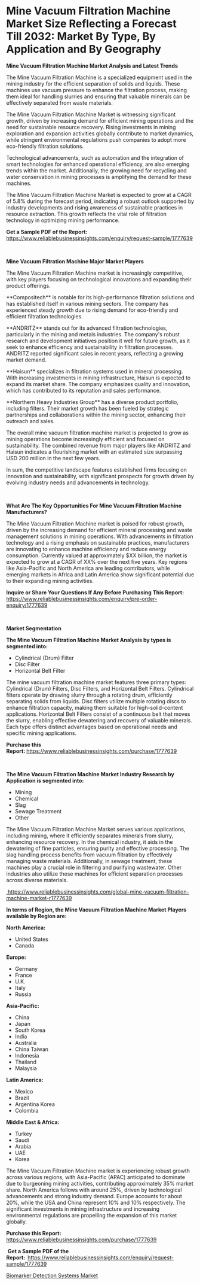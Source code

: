 <p><h1>Mine Vacuum Filtration Machine Market Size Reflecting a Forecast Till 2032: Market By Type, By Application and By Geography</h1></p><p><strong>Mine Vacuum Filtration Machine Market Analysis and Latest Trends</strong></p>
<p><p>The Mine Vacuum Filtration Machine is a specialized equipment used in the mining industry for the efficient separation of solids and liquids. These machines use vacuum pressure to enhance the filtration process, making them ideal for handling slurries and ensuring that valuable minerals can be effectively separated from waste materials. </p><p>The Mine Vacuum Filtration Machine Market is witnessing significant growth, driven by increasing demand for efficient mining operations and the need for sustainable resource recovery. Rising investments in mining exploration and expansion activities globally contribute to market dynamics, while stringent environmental regulations push companies to adopt more eco-friendly filtration solutions. </p><p>Technological advancements, such as automation and the integration of smart technologies for enhanced operational efficiency, are also emerging trends within the market. Additionally, the growing need for recycling and water conservation in mining processes is amplifying the demand for these machines. </p><p>The Mine Vacuum Filtration Machine Market is expected to grow at a CAGR of 5.8% during the forecast period, indicating a robust outlook supported by industry developments and rising awareness of sustainable practices in resource extraction. This growth reflects the vital role of filtration technology in optimizing mining performance.</p></p>
<p><strong>Get a Sample PDF of the Report:&nbsp;</strong> <a href="https://www.reliablebusinessinsights.com/enquiry/request-sample/1777639?utm_campaign=2735&utm_medium=2&utm_source=Github&utm_content=ia&utm_term=12042025&utm_id=mine-vacuum-filtration-machine">https://www.reliablebusinessinsights.com/enquiry/request-sample/1777639</a></p>
<p>&nbsp;</p>
<p><strong>Mine Vacuum Filtration Machine Major Market Players</strong></p>
<p><p>The Mine Vacuum Filtration Machine market is increasingly competitive, with key players focusing on technological innovations and expanding their product offerings. </p><p>**Compositech** is notable for its high-performance filtration solutions and has established itself in various mining sectors. The company has experienced steady growth due to rising demand for eco-friendly and efficient filtration technologies. </p><p>**ANDRITZ** stands out for its advanced filtration technologies, particularly in the mining and metals industries. The company's robust research and development initiatives position it well for future growth, as it seek to enhance efficiency and sustainability in filtration processes. ANDRITZ reported significant sales in recent years, reflecting a growing market demand. </p><p>**Haisun** specializes in filtration systems used in mineral processing. With increasing investments in mining infrastructure, Haisun is expected to expand its market share. The company emphasizes quality and innovation, which has contributed to its reputation and sales performance.</p><p>**Northern Heavy Industries Group** has a diverse product portfolio, including filters. Their market growth has been fueled by strategic partnerships and collaborations within the mining sector, enhancing their outreach and sales.</p><p>The overall mine vacuum filtration machine market is projected to grow as mining operations become increasingly efficient and focused on sustainability. The combined revenue from major players like ANDRITZ and Haisun indicates a flourishing market with an estimated size surpassing USD 200 million in the next few years. </p><p>In sum, the competitive landscape features established firms focusing on innovation and sustainability, with significant prospects for growth driven by evolving industry needs and advancements in technology.</p></p>
<p>&nbsp;</p>
<p><strong>What Are The Key Opportunities For Mine Vacuum Filtration Machine Manufacturers?</strong></p>
<p><p>The Mine Vacuum Filtration Machine market is poised for robust growth, driven by the increasing demand for efficient mineral processing and waste management solutions in mining operations. With advancements in filtration technology and a rising emphasis on sustainable practices, manufacturers are innovating to enhance machine efficiency and reduce energy consumption. Currently valued at approximately $XX billion, the market is expected to grow at a CAGR of XX% over the next five years. Key regions like Asia-Pacific and North America are leading contributors, while emerging markets in Africa and Latin America show significant potential due to their expanding mining activities.</p></p>
<p><strong>Inquire or Share Your Questions If Any Before Purchasing This Report:</strong> <a href="https://www.reliablebusinessinsights.com/enquiry/pre-order-enquiry/1777639?utm_campaign=2735&utm_medium=2&utm_source=Github&utm_content=ia&utm_term=12042025&utm_id=mine-vacuum-filtration-machine">https://www.reliablebusinessinsights.com/enquiry/pre-order-enquiry/1777639</a></p>
<p>&nbsp;</p>
<p><strong>Market Segmentation</strong></p>
<p><strong>The Mine Vacuum Filtration Machine Market Analysis by types is segmented into:</strong></p>
<p><ul><li>Cylindrical (Drum) Filter</li><li>Disc Filter</li><li>Horizontal Belt Filter</li></ul></p>
<p><p>The mine vacuum filtration machine market features three primary types: Cylindrical (Drum) Filters, Disc Filters, and Horizontal Belt Filters. Cylindrical filters operate by drawing slurry through a rotating drum, efficiently separating solids from liquids. Disc filters utilize multiple rotating discs to enhance filtration capacity, making them suitable for high-solid-content applications. Horizontal Belt Filters consist of a continuous belt that moves the slurry, enabling effective dewatering and recovery of valuable minerals. Each type offers distinct advantages based on operational needs and specific mining applications.</p></p>
<p><strong>Purchase this Report:&nbsp;</strong><a href="https://www.reliablebusinessinsights.com/purchase/1777639?utm_campaign=2735&utm_medium=2&utm_source=Github&utm_content=ia&utm_term=12042025&utm_id=mine-vacuum-filtration-machine">https://www.reliablebusinessinsights.com/purchase/1777639</a></p>
<p>&nbsp;</p>
<p><strong>The Mine Vacuum Filtration Machine Market Industry Research by Application is segmented into:</strong></p>
<p><ul><li>Mining</li><li>Chemical</li><li>Slag</li><li>Sewage Treatment</li><li>Other</li></ul></p>
<p><p>The Mine Vacuum Filtration Machine Market serves various applications, including mining, where it efficiently separates minerals from slurry, enhancing resource recovery. In the chemical industry, it aids in the dewatering of fine particles, ensuring purity and effective processing. The slag handling process benefits from vacuum filtration by effectively managing waste materials. Additionally, in sewage treatment, these machines play a crucial role in filtering and purifying wastewater. Other industries also utilize these machines for efficient separation processes across diverse materials.</p></p>
<p><a href="https://www.reliablebusinessinsights.com/global-mine-vacuum-filtration-machine-market-r1777639?utm_campaign=2735&utm_medium=2&utm_source=Github&utm_content=ia&utm_term=12042025&utm_id=mine-vacuum-filtration-machine">&nbsp;https://www.reliablebusinessinsights.com/global-mine-vacuum-filtration-machine-market-r1777639</a></p>
<p><strong>In terms of Region, the Mine Vacuum Filtration Machine Market Players available by Region are:</strong></p>
<p>
    <p> <strong> North America: </strong>
        <ul>
            <li>United States</li>
            <li>Canada</li>
        </ul>
        </p> 
    <p> <strong> Europe: </strong>
        <ul>
            <li>Germany</li>
            <li>France</li>
            <li>U.K.</li>
            <li>Italy</li>
            <li>Russia</li>
        </ul>
        </p> 
    <p> <strong> Asia-Pacific: </strong>
        <ul>
            <li>China</li>
            <li>Japan</li>
            <li>South Korea</li>
            <li>India</li>
            <li>Australia</li>
            <li>China Taiwan</li>
            <li>Indonesia</li>
            <li>Thailand</li>
            <li>Malaysia</li>
        </ul>
        </p> 
    <p> <strong> Latin America: </strong>
        <ul>
            <li>Mexico</li>
            <li>Brazil</li>
            <li>Argentina Korea</li>
            <li>Colombia</li>
        </ul>
        </p> 
    <p> <strong> Middle East & Africa: </strong>
        <ul>
            <li>Turkey</li>
            <li>Saudi</li>
            <li>Arabia</li>
            <li>UAE</li>
            <li>Korea</li>
        </ul>
    </p>
    </p>
<p><p>The Mine Vacuum Filtration Machine market is experiencing robust growth across various regions, with Asia-Pacific (APAC) anticipated to dominate due to burgeoning mining activities, contributing approximately 35% market share. North America follows with around 25%, driven by technological advancements and strong industry demand. Europe accounts for about 20%, while the USA and China represent 10% and 10% respectively. The significant investments in mining infrastructure and increasing environmental regulations are propelling the expansion of this market globally.</p></p>
<p><strong>Purchase this Report: </strong><a href="https://www.reliablebusinessinsights.com/purchase/1777639?utm_campaign=2735&utm_medium=2&utm_source=Github&utm_content=ia&utm_term=12042025&utm_id=mine-vacuum-filtration-machine">https://www.reliablebusinessinsights.com/purchase/1777639</a></p>
<p>&nbsp;<strong>Get a Sample PDF of the Report:&nbsp;&nbsp;</strong><a href="https://www.reliablebusinessinsights.com/enquiry/request-sample/1777639?utm_campaign=2735&utm_medium=2&utm_source=Github&utm_content=ia&utm_term=12042025&utm_id=mine-vacuum-filtration-machine">https://www.reliablebusinessinsights.com/enquiry/request-sample/1777639</a></p>
<p><strong></strong></p>
<p><p><a href="https://github.com/mookiesville/Market-Research-Report-List-1/blob/main/biomarker-detection-systems-market.md?utm_campaign=2735&utm_medium=2&utm_source=Github&utm_content=ia&utm_term=12042025&utm_id=mine-vacuum-filtration-machine">Biomarker Detection Systems Market</a></p></p>